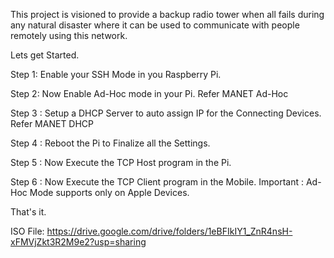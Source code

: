 This project is visioned to provide a backup radio tower when all fails during any natural disaster where it can be used to communicate with people remotely using this network.

Lets get Started.

Step 1: Enable your SSH Mode in you Raspberry Pi.

Step 2: Now Enable Ad-Hoc mode in your Pi. Refer MANET Ad-Hoc

Step 3 : Setup a DHCP Server to auto assign IP for the Connecting Devices. Refer MANET DHCP

Step 4 : Reboot the Pi to Finalize all the Settings.

Step 5 : Now Execute the TCP Host program in the Pi.

Step 6 : Now Execute the TCP Client program in the Mobile. Important : Ad-Hoc Mode supports only on Apple Devices.

That's it.

ISO File: https://drive.google.com/drive/folders/1eBFIkIY1_ZnR4nsH-xFMVjZkt3R2M9e2?usp=sharing

